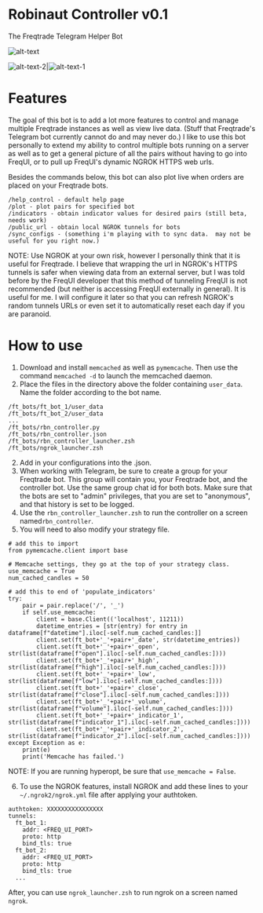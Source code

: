 # Robinaut Controller v0.1
The Freqtrade Telegram Helper Bot

![alt-text](https://i.imgur.com/s88cypn.png)

![alt-text-2](https://i.imgur.com/8Rs99NX.png)|![alt-text-1](https://i.imgur.com/iEmtc83.png)

# Features
The goal of this bot is to add a lot more features to control and manage multiple Freqtrade instances as well as view live data.  (Stuff that Freqtrade's Telegram bot currently cannot do and may never do.)  I like to use this bot personally to extend my ability to control multiple bots running on a server as well as to get a general picture of all the pairs without having to go into FreqUI, or to pull up FreqUI's dynamic NGROK HTTPS web urls.

Besides the commands below, this bot can also plot live when orders are placed on your Freqtrade bots.
```
/help_control - default help page
/plot - plot pairs for specified bot
/indicators - obtain indicator values for desired pairs (still beta, needs work)
/public_url - obtain local NGROK tunnels for bots
/sync_configs - (something i'm playing with to sync data.  may not be useful for you right now.)
```

NOTE: Use NGROK at your own risk, however I personally think that it is useful for Freqtrade.  I believe that wrapping the url in NGROK's HTTPS tunnels is safer when viewing data from an external server, but I was told before by the FreqUI developer that this method of tunneling FreqUI is not recommended (but neither is accessing FreqUI externally in general).  It is useful for me.  I will configure it later so that you can refresh NGROK's random tunnels URLs or even set it to automatically reset each day if you are paranoid.

# How to use
1.  Download and install `memcached` as well as `pymemcache`.  Then use the command `memcached -d` to launch the memcached daemon.
1.  Place the files in the directory above the folder containing `user_data`.  Name the folder according to the bot name.
```
/ft_bots/ft_bot_1/user_data
/ft_bots/ft_bot_2/user_data
...
/ft_bots/rbn_controller.py
/ft_bots/rbn_controller.json
/ft_bots/rbn_controller_launcher.zsh
/ft_bots/ngrok_launcher.zsh
```
2. Add in your configurations into the .json.
3. When working with Telegram, be sure to create a group for your Freqtrade bot.  This group will contain you, your Freqtrade bot, and the controller bot.  Use the same group chat id for both bots.  Make sure that the bots are set to "admin" privileges, that you are set to "anonymous", and that history is set to be logged.
4.  Use the `rbn_controller_launcher.zsh` to run the controller on a screen named`rbn_controller`.
5.  You will need to also modify your strategy file.
```
# add this to import
from pymemcache.client import base

# Memcache settings, they go at the top of your strategy class.
use_memcache = True
num_cached_candles = 50

# add this to end of 'populate_indicators'
try:
    pair = pair.replace('/', '_')
    if self.use_memcache:
        client = base.Client(('localhost', 11211))
        datetime_entries = [str(entry) for entry in dataframe[f"datetime"].iloc[-self.num_cached_candles:]]
        client.set(ft_bot+'_'+pair+'_date', str(datetime_entries))
        client.set(ft_bot+'_'+pair+'_open', str(list(dataframe[f"open"].iloc[-self.num_cached_candles:])))
        client.set(ft_bot+'_'+pair+'_high', str(list(dataframe[f"high"].iloc[-self.num_cached_candles:])))
        client.set(ft_bot+'_'+pair+'_low',  str(list(dataframe[f"low"].iloc[-self.num_cached_candles:])))
        client.set(ft_bot+'_'+pair+'_close', str(list(dataframe[f"close"].iloc[-self.num_cached_candles:])))
        client.set(ft_bot+'_'+pair+'_volume', str(list(dataframe[f"volume"].iloc[-self.num_cached_candles:])))
        client.set(ft_bot+'_'+pair+'_indicator_1', str(list(dataframe[f"indicator_1"].iloc[-self.num_cached_candles:])))
        client.set(ft_bot+'_'+pair+'_indicator_2', str(list(dataframe[f"indicator_2"].iloc[-self.num_cached_candles:])))
except Exception as e:
    print(e)
    print('Memcache has failed.')
```
NOTE: If you are running hyperopt, be sure that `use_memcache = False`.

6.  To use the NGROK features, install NGROK and add these lines to your `~/.ngrok2/ngrok.yml` file after applying your authtoken.
```
authtoken: XXXXXXXXXXXXXXXX
tunnels:
  ft_bot_1:
    addr: <FREQ_UI_PORT>
    proto: http
    bind_tls: true
  ft_bot_2:
    addr: <FREQ_UI_PORT>
    proto: http
    bind_tls: true
  ...
```
After, you can use `ngrok_launcher.zsh` to run ngrok on a screen named `ngrok`.
